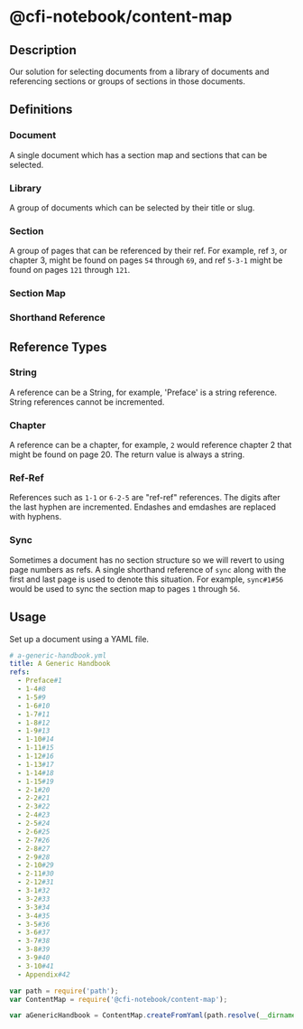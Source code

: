# @cfi-notebook/content-map

## Description

Our solution for selecting documents from a library of documents and
referencing sections or groups of sections in those documents.

## Definitions

### Document

A single document which has a section map and sections that can be selected.

### Library

A group of documents which can be selected by their title or slug.

### Section

A group of pages that can be referenced by their ref. For example, ref `3`, or
chapter 3, might be found on pages `54` through `69`, and ref `5-3-1` might be
found on pages `121` through `121`.

### Section Map

### Shorthand Reference

## Reference Types

### String

A reference can be a String, for example, 'Preface' is a string reference.
String references cannot be incremented.

### Chapter

A reference can be a chapter, for example, `2` would reference chapter 2 that
might be found on page 20. The return value is always a string.

### Ref-Ref

References such as `1-1` or `6-2-5` are "ref-ref" references. The digits after
the last hyphen are incremented. Endashes and emdashes are replaced with
hyphens.

### Sync

Sometimes a document has no section structure so we will revert to using page
numbers as refs. A single shorthand reference of `sync` along with the first
and last page is used to denote this situation. For example, `sync#1#56` would
be used to sync the section map to pages `1` through `56`.

## Usage

Set up a document using a YAML file.

```yaml
# a-generic-handbook.yml
title: A Generic Handbook
refs:
  - Preface#1
  - 1-4#8
  - 1-5#9
  - 1-6#10
  - 1-7#11
  - 1-8#12
  - 1-9#13
  - 1-10#14
  - 1-11#15
  - 1-12#16
  - 1-13#17
  - 1-14#18
  - 1-15#19
  - 2-1#20
  - 2-2#21
  - 2-3#22
  - 2-4#23
  - 2-5#24
  - 2-6#25
  - 2-7#26
  - 2-8#27
  - 2-9#28
  - 2-10#29
  - 2-11#30
  - 2-12#31
  - 3-1#32
  - 3-2#33
  - 3-3#34
  - 3-4#35
  - 3-5#36
  - 3-6#37
  - 3-7#38
  - 3-8#39
  - 3-9#40
  - 3-10#41
  - Appendix#42
```

```javascript
var path = require('path');
var ContentMap = require('@cfi-notebook/content-map');

var aGenericHandbook = ContentMap.createFromYaml(path.resolve(__dirname,'a-generic-handbook.yml'));
```
